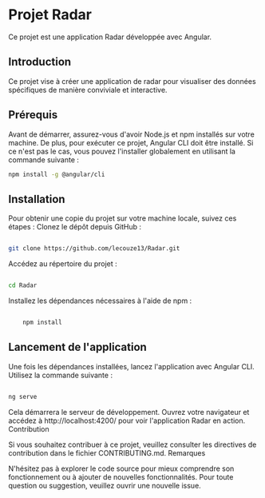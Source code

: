 # Projet Radar

Ce projet est une application Radar développée avec Angular.

## Introduction

Ce projet vise à créer une application de radar pour visualiser des données spécifiques de manière conviviale et interactive.

## Prérequis

Avant de démarrer, assurez-vous d'avoir Node.js et npm installés sur votre machine. De plus, pour exécuter ce projet, Angular CLI doit être installé. Si ce n'est pas le cas, vous pouvez l'installer globalement en utilisant la commande suivante :

```bash
npm install -g @angular/cli
```

## Installation

Pour obtenir une copie du projet sur votre machine locale, suivez ces étapes :
Clonez le dépôt depuis GitHub :
```bash

git clone https://github.com/lecouze13/Radar.git
```
Accédez au répertoire du projet :

```bash

cd Radar
```
Installez les dépendances nécessaires à l'aide de npm :


```bash

    npm install
```
## Lancement de l'application

Une fois les dépendances installées, lancez l'application avec Angular CLI. Utilisez la commande suivante :


```bash

ng serve
```
Cela démarrera le serveur de développement. Ouvrez votre navigateur et accédez à http://localhost:4200/ pour voir l'application Radar en action.
Contribution

Si vous souhaitez contribuer à ce projet, veuillez consulter les directives de contribution dans le fichier CONTRIBUTING.md.
Remarques

N'hésitez pas à explorer le code source pour mieux comprendre son fonctionnement ou à ajouter de nouvelles fonctionnalités. Pour toute question ou suggestion, veuillez ouvrir une nouvelle issue.
